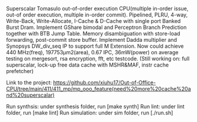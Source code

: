 Superscalar Tomasulo out-of-order execution CPU(multiple in-order issue, out-of order execution, multiple in-order commit). Pipelined, PLRU, 4-way, Write-Back, Write-Allocate, I-Cache & D-Cache with single port Banked Burst Dram. Implement GShare bimodal and Perceptron Branch Prediction together with BTB Jump Table. Memory disambiguation with store-load forwarding, post-commit store buffer. Implement Dadda multiplier and Synopsys DW_div_seq IP to support full M Extension. Now could achieve 440 MHz(freq), 197753μm2(area), 0.67 IPC, 36mW(power) on average testing on mergesort, rsa encryption, fft, etc testcode. (Still working on: full superscalar, lock-up free data cache with MSHR&MAF, instr cache prefetcher)


Link to the project: https://github.com/xiuhu17/Out-of-Office-CPU/tree/main/411/411_mp/mp_ooo_feature(need%20more%20cache%20and%20superscalar)

Run synthsis: under synthesis folder, run [make synth]
Run lint: under lint folder, run [make lint]
Run simulation: under sim folder, run [./run.sh]
